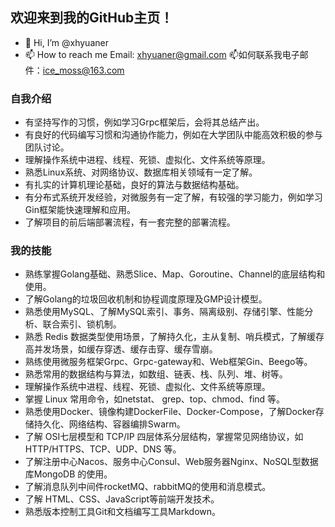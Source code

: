 ## 欢迎来到我的GitHub主页！
- 👋 Hi, I’m @xhyuaner
- 📫 How to reach me Email: xhyuaner@gmail.com
📫如何联系我电子邮件：ice_moss@163.com
### 自我介绍
- 有坚持写作的习惯，例如学习Grpc框架后，会将其总结产出。
- 有良好的代码编写习惯和沟通协作能力，例如在大学团队中能高效积极的参与团队讨论。
- 理解操作系统中进程、线程、死锁、虚拟化、文件系统等原理。
- 熟悉Linux系统、对网络协议、数据库相关领域有一定了解。
- 有扎实的计算机理论基础，良好的算法与数据结构基础。
- 有分布式系统开发经验，对微服务有一定了解，有较强的学习能力，例如学习Gin框架能快速理解和应用。
- 了解项目的前后端部署流程，有一套完整的部署流程。
### 我的技能
- 熟练掌握Golang基础、熟悉Slice、Map、Goroutine、Channel的底层结构和使用。
- 了解Golang的垃圾回收机制和协程调度原理及GMP设计模型。
- 熟悉使用MySQL、了解MySQL索引、事务、隔离级别、存储引擎、性能分析、联合索引、锁机制。
- 熟悉 Redis 数据类型使用场景，了解持久化，主从复制、哨兵模式，了解缓存高并发场景，如缓存穿透、缓存击穿、缓存雪崩。
- 熟练使用微服务框架Grpc、Grpc-gateway和、Web框架Gin、Beego等。
- 熟悉常用的数据结构与算法，如数组、链表、栈、队列、堆、树等。
- 理解操作系统中进程、线程、死锁、虚拟化、文件系统等原理。
- 掌握 Linux 常用命令，如netstat、 grep、top、chmod、find 等。
- 熟悉使用Docker、镜像构建DockerFile、Docker-Compose，了解Docker存储持久化、网络结构、容器编排Swarm。
- 了解 OSI七层模型和 TCP/IP 四层体系分层结构，掌握常见网络协议，如HTTP/HTTPS、TCP、UDP、DNS 等。
- 了解注册中心Nacos、服务中心Consul、Web服务器Nginx、NoSQL型数据库MongoDB 的使用。
- 了解消息队列中间件rocketMQ、rabbitMQ的使用和消息模式。
- 了解 HTML、CSS、JavaScript等前端开发技术。
- 熟悉版本控制工具Git和文档编写工具Markdown。
<!--
**xhyuaner/xhyuaner** is a ✨ _special_ ✨ repository because its `README.md` (this file) appears on your GitHub profile. 

Here are some ideas to get you started:

- 🔭 I’m currently working on ... 
- 🌱 I’m currently learning ...
- 👯 I’m looking to collaborate on ...
- 🤔 I’m looking for help with ...  
- 💬 Ask me about ...
- 📫 How to reach me: ...
- 😄 Pronouns: ...
- ⚡ Fun fact: ... 
-->
